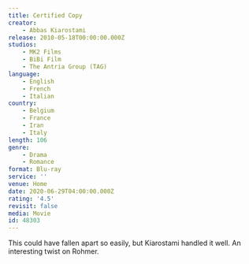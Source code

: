 ```yaml
---
title: Certified Copy
creator:
    - Abbas Kiarostami
release: 2010-05-18T00:00:00.000Z
studios:
    - MK2 Films
    - BiBi Film
    - The Antria Group (TAG)
language:
    - English
    - French
    - Italian
country:
    - Belgium
    - France
    - Iran
    - Italy
length: 106
genre:
    - Drama
    - Romance
format: Blu-ray
service: ''
venue: Home
date: 2020-06-29T04:00:00.000Z
rating: '4.5'
revisit: false
media: Movie
id: 48303
---
```


This could have fallen apart so easily, but Kiarostami handled it well. An interesting twist on Rohmer.
